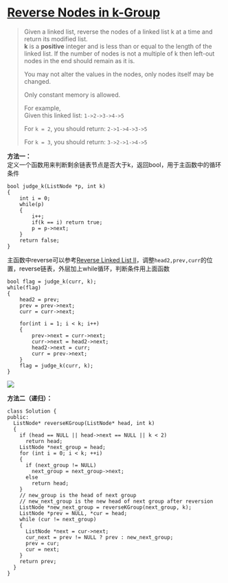 # [Reverse Nodes in k-Group][1]
> Given a linked list, reverse the nodes of a linked list k at a time and return its modified list.  
> **k** is a **positive** integer and is less than or equal to the length of the linked list. If the number of nodes is not a multiple of k then left-out nodes in the end should remain as it is.  
> 
> You may not alter the values in the nodes, only nodes itself may be changed.   
> 
> Only constant memory is allowed.  
> 
> For example,  
> Given this linked list: `1->2->3->4->5`  
> 
> For `k = 2`, you should return: `2->1->4->3->5`  
> 
> For `k = 3`, you should return: `3->2->1->4->5`

**方法一：**  
定义一个函数用来判断剩余链表节点是否大于k，返回bool，用于主函数中的循环条件

	bool judge_k(ListNode *p, int k)
    {
        int i = 0;
        while(p)
        {
            i++;
            if(k == i) return true;
            p = p->next;
        }
        return false;
    }


主函数中reverse可以参考[Reverse Linked List II][2]，调整`head2,prev,curr`的位置，reverse链表，外层加上while循环，判断条件用上面函数   

	bool flag = judge_k(curr, k);
	while(flag)
	{
	    head2 = prev;
	    prev = prev->next;
	    curr = curr->next;
	    
	    for(int i = 1; i < k; i++)
	    {
	        prev->next = curr->next;
	        curr->next = head2->next;
	        head2->next = curr;
	        curr = prev->next;
	    }
	    flag = judge_k(curr, k);
	}
![](https://i.imgur.com/b6zQqtO.png)

**方法二（递归）：**  

    class Solution {
    public:
      ListNode* reverseKGroup(ListNode* head, int k)
      {
        if (head == NULL || head->next == NULL || k < 2)
          return head;
        ListNode *next_group = head;
        for (int i = 0; i < k; ++i)
        {
          if (next_group != NULL)
            next_group = next_group->next;
          else
            return head;
        }
        // new_group is the head of next group
        // new_next_group is the new head of next group after reversion
        ListNode *new_next_group = reverseKGroup(next_group, k);
        ListNode *prev = NULL, *cur = head;
        while (cur != next_group)
        {
          ListNode *next = cur->next;
          cur_next = prev != NULL ? prev : new_next_group;
          prev = cur;
          cur = next;
        }
        return prev;
      }
    }


[1]:https://leetcode.com/problems/reverse-nodes-in-k-group/description/
[2]:https://github.com/mytlx/LeetCode/tree/master/016.Reverse%20Linked%20List%20II
